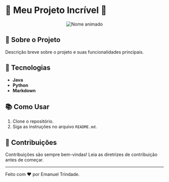 # 🌟 Meu Projeto Incrível 🌟

<p align="center">
  <img src="https://via.placeholder.com/800x200/4CAF50/FFFFFF?text=Emanuel+Trindade" alt="Nome animado">
</p>


## 📝 Sobre o Projeto
Descrição breve sobre o projeto e suas funcionalidades principais.

## 🚀 Tecnologias
- **Java**
- **Python**
- **Markdown**

## 📚 Como Usar
1. Clone o repositório.
2. Siga as instruções no arquivo `README.md`.

## 🤝 Contribuições
Contribuições são sempre bem-vindas! Leia as diretrizes de contribuição antes de começar.

---

Feito com ❤️ por Emanuel Trindade.
